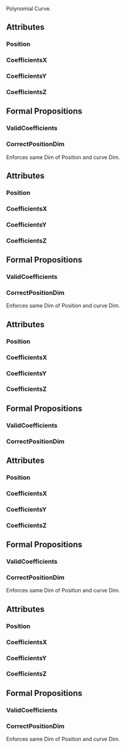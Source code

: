 Polynomial Curve.

## Attributes

### Position


### CoefficientsX


### CoefficientsY


### CoefficientsZ


## Formal Propositions

### ValidCoefficients


### CorrectPositionDim
Enforces same Dim of Position and curve Dim.

## Attributes

### Position


### CoefficientsX


### CoefficientsY


### CoefficientsZ


## Formal Propositions

### ValidCoefficients


### CorrectPositionDim
Enforces same Dim of Position and curve Dim.

## Attributes

### Position


### CoefficientsX


### CoefficientsY


### CoefficientsZ


## Formal Propositions

### ValidCoefficients


### CorrectPositionDim


## Attributes

### Position


### CoefficientsX


### CoefficientsY


### CoefficientsZ


## Formal Propositions

### ValidCoefficients


### CorrectPositionDim
Enforces same Dim of Position and curve Dim.

## Attributes

### Position


### CoefficientsX


### CoefficientsY


### CoefficientsZ


## Formal Propositions

### ValidCoefficients


### CorrectPositionDim
Enforces same Dim of Position and curve Dim.
